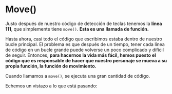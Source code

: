 # Move()

Justo después de nuestro código de detección de teclas tenemos la **línea 111**, que simplemente tiene `move()`. **Esta es una llamada de función.**

 Hasta ahora, casi todo el código que escribimos estaba dentro de nuestro bucle principal. El problema es que después de un tiempo, tener cada línea de código en un bucle grande puede volverse un poco complicado y difícil de seguir. Entonces, **para hacernos la vida más fácil, hemos puesto el código que es responsable de hacer que nuestro personaje se mueva a su propia función, la función de movimiento.** 

Cuando llamamos a `move()`, se ejecuta una gran cantidad de código. 

Echemos un vistazo a lo que está pasando:
<!--stackedit_data:
eyJoaXN0b3J5IjpbNTE3Mjg1MzY3XX0=
-->